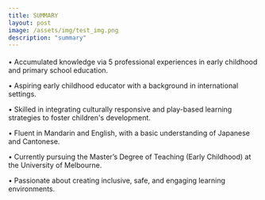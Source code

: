 ```yaml
---
title: SUMMARY
layout: post
image: /assets/img/test_img.png
description: "summary"
---
```


<p style="font-size: 18px;  font-family: Arial, sans-serif; line-height: 22px;">
  
•	Accumulated knowledge via 5 professional experiences in early childhood and primary school education.<br>

•	Aspiring early childhood educator with a background in international settings.<br>

•	Skilled in integrating culturally responsive and play-based learning strategies to foster children's development.<br>

•	Fluent in Mandarin and English, with a basic understanding of Japanese and Cantonese.<br>

•	Currently pursuing the Master’s Degree of Teaching (Early Childhood) at the University of Melbourne.<br>

•	Passionate about creating inclusive, safe, and engaging learning environments.<br>

</p>

